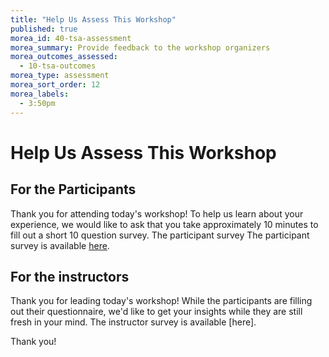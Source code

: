 ```yaml
---
title: "Help Us Assess This Workshop"
published: true
morea_id: 40-tsa-assessment
morea_summary: Provide feedback to the workshop organizers
morea_outcomes_assessed:
  - 10-tsa-outcomes
morea_type: assessment
morea_sort_order: 12
morea_labels:
  - 3:50pm 
---
```


# Help Us Assess This Workshop

## For the Participants
Thank you for attending today's workshop! To help us learn about your experience, we would like to ask that you take approximately 10 minutes to fill out a short 10 question survey.  The participant survey The participant survey is available [here](https://forms.gle/g5pouBC3NNuZkfzw7).

## For the instructors

Thank you for leading today's workshop! While the participants are filling out their questionnaire, we'd like to get your insights while they are still fresh in your mind.  The instructor survey is available [here].

Thank you!
